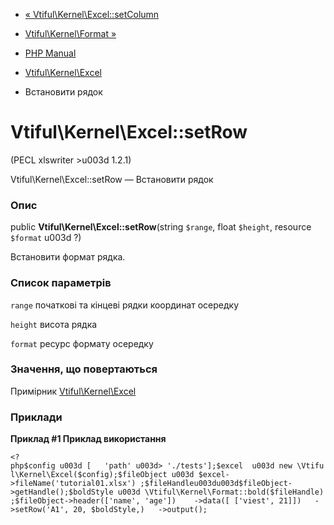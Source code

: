 - [«
Vtiful\Kernel\Excel::setColumn](vtiful-kernel-excel.setColumn.md)
- [Vtiful\Kernel\Format »](class.vtiful-kernel-format.md)

- [PHP Manual](index.md)
- [Vtiful\Kernel\Excel](class.vtiful-kernel-excel.md)
- Встановити рядок

# Vtiful\Kernel\Excel::setRow

(PECL xlswriter \>u003d 1.2.1)

Vtiful\Kernel\Excel::setRow — Встановити рядок

### Опис

public **Vtiful\Kernel\Excel::setRow**(string `$range`, float `$height`,
resource `$format` u003d ?)

Встановити формат рядка.

### Список параметрів

`range`
початкові та кінцеві рядки координат осередку

`height`
висота рядка

`format`
ресурс формату осередку

### Значення, що повертаються

Примірник [Vtiful\Kernel\Excel](class.vtiful-kernel-excel.md)

### Приклади

**Приклад #1 Приклад використання**

` <?php$config u003d [   'path' u003d> './tests'];$excel  u003d new \Vtiful\Kernel\Excel($config);$fileObject u003d $excel->fileName('tutorial01.xlsx') ;$fileHandleu003du003d$fileObject->getHandle();$boldStyle u003d \Vtiful\Kernel\Format::bold($fileHandle);$fileObject->header(['name', 'age'])    ->data([ ['viest', 21]])   ->setRow('A1', 20, $boldStyle,)   ->output(); `
